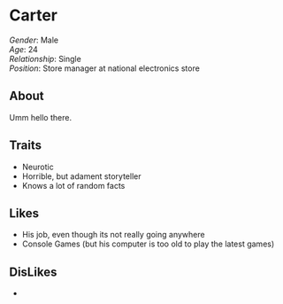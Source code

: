 Carter
======
  
*Gender*: Male  
*Age*: 24  
*Relationship*: Single  
*Position*: Store manager at national electronics store

About
------
Umm hello there.  


 
Traits
------  
+ Neurotic
+ Horrible, but adament storyteller
+ Knows a lot of random facts

  
Likes
------
+ His job, even though its not really going anywhere
+ Console Games (but his computer is too old to play the latest games)
  
DisLikes
---------
+ 
